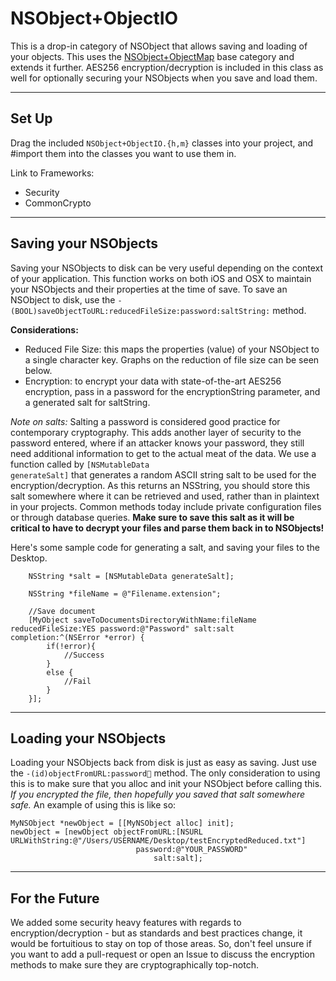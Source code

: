 NSObject+ObjectIO
=============

This is a drop-in category of NSObject that allows saving and loading of your objects. This uses the [NSObject+ObjectMap](https://github.com/uacaps/NSObject-ObjectMap) base category and extends it further. AES256 encryption/decryption is included in this class as well for optionally securing your NSObjects when you save and load them.

--------------------

## Set Up ##

Drag the included <code>NSObject+ObjectIO.{h,m}</code> classes into your project, and #import them into the classes you want to use them in.

Link to Frameworks:

* Security
* CommonCrypto

--------------------

## Saving your NSObjects ##

Saving your NSObjects to disk can be very useful depending on the context of your application. This function works on both iOS and OSX to maintain your NSObjects and their properties at the time of save. To save an NSObject to disk, use the <code>-(BOOL)saveObjectToURL:reducedFileSize:password:saltString:</code> method.

**Considerations:**
* Reduced File Size: this maps the properties (value) of your NSObject to a single character key. Graphs on the reduction of file size can be seen below.
* Encryption: to encrypt your data with state-of-the-art AES256 encryption, pass in a password for the encryptionString parameter, and a generated salt for saltString.

*Note on salts:* Salting a password is considered good practice for contemporary cryptography. This adds another layer of security to the password entered, where if an attacker knows your password, they still need additional information to get to the actual meat of the data. We use a function called by <code>[NSMutableData generateSalt]</code> that generates a random ASCII string salt to be used for the encryption/decryption. As this returns an NSString, you should store this salt somewhere where it can be retrieved and used, rather than in plaintext in your projects. Common methods today include private configuration files or through database queries. **Make sure to save this salt as it will be critical to have to decrypt your files and parse them back in to NSObjects!**

Here's some sample code for generating a salt, and saving your files to the Desktop.

```objc
    NSString *salt = [NSMutableData generateSalt];
    
    NSString *fileName = @"Filename.extension";
    
    //Save document
    [MyObject saveToDocumentsDirectoryWithName:fileName reducedFileSize:YES password:@"Password" salt:salt completion:^(NSError *error) {
        if(!error){
        	//Success
        }
        else {
        	//Fail
        }
    }];
```

--------------------

## Loading your NSObjects ##

Loading your NSObjects back from disk is just as easy as saving. Just use the <code>-(id)objectFromURL:password:salt:</code> method. The only consideration to using this is to make sure that you alloc and init your NSObject before calling this. *If you encrypted the file, then hopefully you saved that salt somewhere safe.* An example of using this is like so:

```objc
MyNSObject *newObject = [[MyNSObject alloc] init];
newObject = [newObject objectFromURL:[NSURL URLWithString:@"/Users/USERNAME/Desktop/testEncryptedReduced.txt"]
					        password:@"YOUR_PASSWORD"
					        	salt:salt];
```

--------------------

## For the Future ##

We added some security heavy features with regards to encryption/decryption - but as standards and best practices change, it would be fortuitious to stay on top of those areas. So, don't feel unsure if you want to add a pull-request or open an Issue to discuss the encryption methods to make sure they are cryptographically top-notch.
